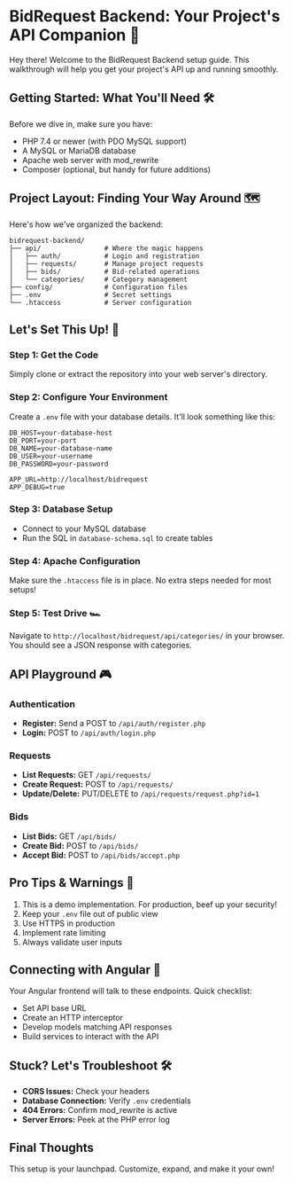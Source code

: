 # BidRequest Backend: Your Project's API Companion 🚀
Hey there! Welcome to the BidRequest Backend setup guide. This walkthrough will help you get your project's API up and running smoothly.

## Getting Started: What You'll Need 🛠️
Before we dive in, make sure you have:
- PHP 7.4 or newer (with PDO MySQL support)
- A MySQL or MariaDB database
- Apache web server with mod_rewrite
- Composer (optional, but handy for future additions)

## Project Layout: Finding Your Way Around 🗺️
Here's how we've organized the backend:
``` 
bidrequest-backend/
├── api/                # Where the magic happens
│   ├── auth/           # Login and registration
│   ├── requests/       # Manage project requests
│   ├── bids/           # Bid-related operations
│   └── categories/     # Category management
├── config/             # Configuration files
├── .env                # Secret settings
└── .htaccess           # Server configuration
```
## Let's Set This Up! 🔧
### Step 1: Get the Code
Simply clone or extract the repository into your web server's directory.
### Step 2: Configure Your Environment
Create a `.env` file with your database details. It'll look something like this:
``` 
DB_HOST=your-database-host
DB_PORT=your-port
DB_NAME=your-database-name
DB_USER=your-username
DB_PASSWORD=your-password

APP_URL=http://localhost/bidrequest
APP_DEBUG=true
```
### Step 3: Database Setup
- Connect to your MySQL database
- Run the SQL in `database-schema.sql` to create tables

### Step 4: Apache Configuration
Make sure the `.htaccess` file is in place. No extra steps needed for most setups!
### Step 5: Test Drive 🏎️
Navigate to `http://localhost/bidrequest/api/categories/` in your browser. You should see a JSON response with categories.
## API Playground 🎮
### Authentication
- **Register:** Send a POST to `/api/auth/register.php`
- **Login:** POST to `/api/auth/login.php`

### Requests
- **List Requests:** GET `/api/requests/`
- **Create Request:** POST to `/api/requests/`
- **Update/Delete:** PUT/DELETE to `/api/requests/request.php?id=1`

### Bids
- **List Bids:** GET `/api/bids/`
- **Create Bid:** POST to `/api/bids/`
- **Accept Bid:** POST to `/api/bids/accept.php`

## Pro Tips & Warnings 🚨
1. This is a demo implementation. For production, beef up your security!
2. Keep your `.env` file out of public view
3. Use HTTPS in production
4. Implement rate limiting
5. Always validate user inputs

## Connecting with Angular 🔗
Your Angular frontend will talk to these endpoints. Quick checklist:
- Set API base URL
- Create an HTTP interceptor
- Develop models matching API responses
- Build services to interact with the API

## Stuck? Let's Troubleshoot 🛠️
- **CORS Issues:** Check your headers
- **Database Connection:** Verify `.env` credentials
- **404 Errors:** Confirm mod_rewrite is active
- **Server Errors:** Peek at the PHP error log

## Final Thoughts
This setup is your launchpad. Customize, expand, and make it your own!
